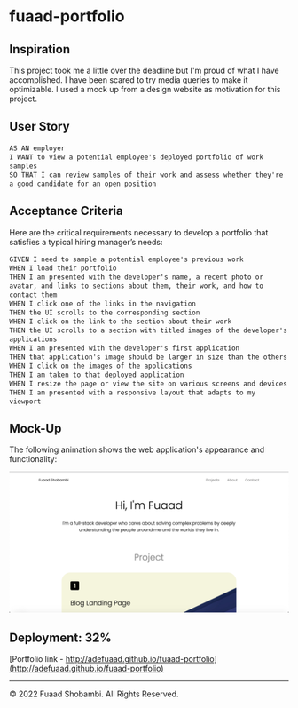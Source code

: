 # fuaad-portfolio

## Inspiration

This project took me a little over the deadline but I'm proud of what I have accomplished. I have been scared to try media queries to make it optimizable. I used a mock up from a design website as motivation for this project.

## User Story

```
AS AN employer
I WANT to view a potential employee's deployed portfolio of work samples
SO THAT I can review samples of their work and assess whether they're a good candidate for an open position
```


## Acceptance Criteria

Here are the critical requirements necessary to develop a portfolio that satisfies a typical hiring manager’s needs:

```
GIVEN I need to sample a potential employee's previous work
WHEN I load their portfolio
THEN I am presented with the developer's name, a recent photo or avatar, and links to sections about them, their work, and how to contact them
WHEN I click one of the links in the navigation
THEN the UI scrolls to the corresponding section
WHEN I click on the link to the section about their work
THEN the UI scrolls to a section with titled images of the developer's applications
WHEN I am presented with the developer's first application
THEN that application's image should be larger in size than the others
WHEN I click on the images of the applications
THEN I am taken to that deployed application
WHEN I resize the page or view the site on various screens and devices
THEN I am presented with a responsive layout that adapts to my viewport
```


## Mock-Up

The following animation shows the web application's appearance and functionality:

![portfolio demo](images/Screen%20Shot%202023-01-18%20at%205.27.04%20AM.png)

## Deployment: 32%

[Portfolio link - http://adefuaad.github.io/fuaad-portfolio](http://adefuaad.github.io/fuaad-portfolio)

- - -
© 2022 Fuaad Shobambi. All Rights Reserved.
